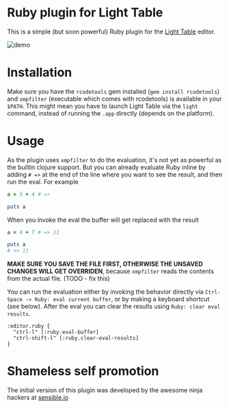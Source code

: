 # Ruby plugin for Light Table

This is a simple (but soon powerful) Ruby plugin for the [Light Table](http://lighttable.com/) editor.

![demo](http://i.imgur.com/pFtzOw3.gif)

# Installation

Make sure you have the `rcodetools` gem installed (`gem install rcodetools`) and `xmpfilter` (executable which comes with rcodetools) is available in your `$PATH`. This might mean you have to launch Light Table via the `light` command, instead of running the `.app` directly (depends on the platform).

# Usage

As the plugin uses `xmpfilter` to do the evaluation, it's not yet as powerful as the builtin clojure support. But you can already evaluate Ruby inline by adding `# =>` at the end of the line where you want to see the result, and then run the eval. For example

```ruby
a = 3 + 4 # =>

puts a
```

When you invoke the eval the buffer will get replaced with the result

```ruby
a = 4 + 7 # => 11

puts a
# >> 11
```

**MAKE SURE YOU SAVE THE FILE FIRST, OTHERWISE THE UNSAVED CHANGES WILL GET OVERRIDEN**, because `xmpfilter` reads the contents from the actual file. (TODO - fix this)

You can run the evaluation either by invoking the behavior directly via `Ctrl-Space -> Ruby: eval current buffer`, or by making a keyboard shortcut (see below). After the eval you can clear the results using `Ruby: clear eval results`.

```
:editor.ruby {
  "ctrl-l" [:ruby.eval-buffer]
  "ctrl-shift-l" [:ruby.clear-eval-results]
}
```

# Shameless self promotion

The initial version of this plugin was developed by the awesome ninja hackers at [sensible.io](http://sensible.io)